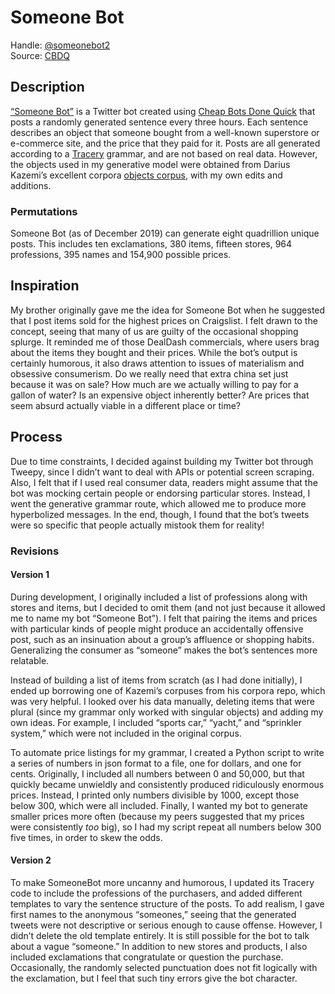 # Someone Bot
Handle: [@someonebot2](https://twitter.com/SomeoneBot2)<br>
Source: [CBDQ](https://cheapbotsdonequick.com/source/SomeoneBot2)

## Description
[“Someone Bot”]( https://twitter.com/SomeoneBot2) is a Twitter bot created using [Cheap Bots Done Quick]( https://cheapbotsdonequick.com/) that posts a randomly generated sentence every three hours. Each sentence describes an object that someone bought from a well-known superstore or e-commerce site, and the price that they paid for it. Posts are all generated according to a [Tracery]( http://tracery.io/) grammar, and are not based on real data. However, the objects used in my generative model were obtained from Darius Kazemi’s excellent corpora [objects corpus]( https://github.com/dariusk/corpora/blob/master/data/objects/objects.json), with my own edits and additions.

### Permutations
Someone Bot (as of December 2019) can generate eight quadrillion unique posts. This includes ten exclamations, 380 items, fifteen stores, 964 professions, 395 names and 154,900 possible prices.

## Inspiration
My brother originally gave me the idea for Someone Bot when he suggested that I post items sold for the highest prices on Craigslist. I felt drawn to the concept, seeing that many of us are guilty of the occasional shopping splurge. It reminded me of those DealDash commercials, where users brag about the items they bought and their prices. While the bot’s output is certainly humorous, it also draws attention to issues of materialism and obsessive consumerism. Do we really need that extra china set just because it was on sale? How much are we actually willing to pay for a gallon of water? Is an expensive object inherently better? Are prices that seem absurd actually viable in a different place or time? 

## Process
Due to time constraints, I decided against building my Twitter bot through Tweepy, since I didn’t want to deal with APIs or potential screen scraping. Also, I felt that if I used real consumer data, readers might assume that the bot was mocking certain people or endorsing particular stores. Instead, I went the generative grammar route, which allowed me to produce more hyperbolized messages. In the end, though, I found that the bot’s tweets were so specific that people actually mistook them for reality!

### Revisions
#### Version 1
During development, I originally included a list of professions along with stores and items, but I decided to omit them (and not just because it allowed me to name my bot “Someone Bot”). I felt that pairing the items and prices with particular kinds of people might produce an accidentally offensive post, such as an insinuation about a group’s affluence or shopping habits. Generalizing the consumer as “someone” makes the bot’s sentences more relatable.

Instead of building a list of items from scratch (as I had done initially), I ended up borrowing one of Kazemi’s corpuses from his corpora repo, which was very helpful. I looked over his data manually, deleting items that were plural (since my grammar only worked with singular objects) and adding my own ideas. For example, I included “sports car,” “yacht,” and “sprinkler system,” which were not included in the original corpus.

To automate price listings for my grammar, I created a Python script to write a series of numbers in json format to a file, one for dollars, and one for cents. Originally, I included all numbers between 0 and 50,000, but that quickly became unwieldly and consistently produced ridiculously enormous prices. Instead, I printed only numbers divisible by 1000, except those below 300, which were all included. Finally, I wanted my bot to generate smaller prices more often (because my peers suggested that my prices were consistently *too* big), so I had my script repeat all numbers below 300 five times, in order to skew the odds.

#### Version 2
To make SomeoneBot more uncanny and humorous, I updated its Tracery code to include the professions of the purchasers, and added different templates to vary the sentence structure of the posts. To add realism, I gave first names to the anonymous “someones,” seeing that the generated tweets were not descriptive or serious enough to cause offense. However, I didn’t delete the old template entirely. It is still possible for the bot to talk about a vague “someone.” In addition to new stores and products, I also included exclamations that congratulate or question the purchase. Occasionally, the randomly selected punctuation does not fit logically with the exclamation, but I feel that such tiny errors give the bot character.

